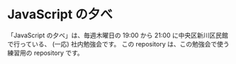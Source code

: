 # JavaScript の夕べ

「JavaScript の夕べ」は、毎週木曜日の 19:00 から 21:00 に中央区新川区民館で行っている、 (一応) 社内勉強会です。
この repository は、この勉強会で使う練習用の repository です。
